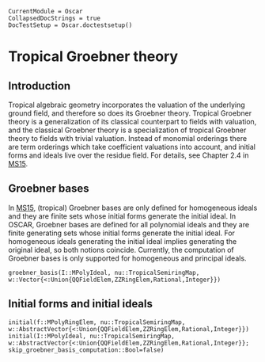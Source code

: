 ```@meta
CurrentModule = Oscar
CollapsedDocStrings = true
DocTestSetup = Oscar.doctestsetup()
```

# Tropical Groebner theory

## Introduction
Tropical algebraic geometry incorporates the valuation of the underlying ground field, and therefore so does its Groebner theory. Tropical Groebner theory is a generalization of its classical counterpart to fields with valuation, and the classical Groebner theory is a specialization of tropical Groebner theory to fields with trivial valuation.  Instead of monomial orderings there are term orderings which take coefficient valuations into account, and initial forms and ideals live over the residue field.  For details, see Chapter 2.4 in [MS15](@cite).

## Groebner bases
In [MS15](@cite), (tropical) Groebner bases are only defined for homogeneous ideals and they are finite sets whose initial forms generate the initial ideal. In OSCAR, Groebner bases are defined for all polynomial ideals and they are finite generating sets whose initial forms generate the initial ideal. For homogeneous ideals generating the initial ideal implies generating the original ideal, so both notions coincide. Currently, the computation of Groebner bases is only supported for homogeneous and principal ideals.

```@docs
groebner_basis(I::MPolyIdeal, nu::TropicalSemiringMap, w::Vector{<:Union{QQFieldElem,ZZRingElem,Rational,Integer}})
```

## Initial forms and initial ideals
```@docs
initial(f::MPolyRingElem, nu::TropicalSemiringMap, w::AbstractVector{<:Union{QQFieldElem,ZZRingElem,Rational,Integer}})
initial(I::MPolyIdeal, nu::TropicalSemiringMap, w::AbstractVector{<:Union{QQFieldElem,ZZRingElem,Rational,Integer}}; skip_groebner_basis_computation::Bool=false)
```
